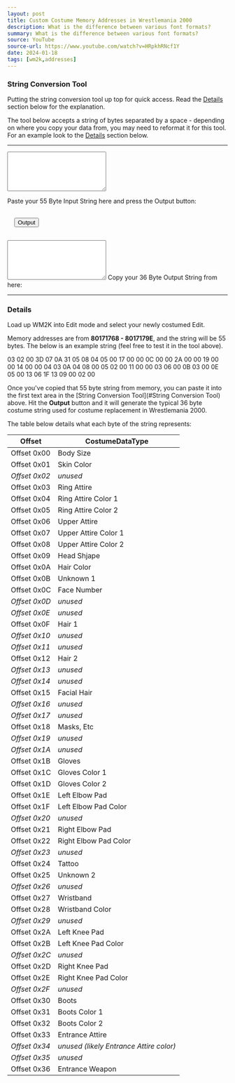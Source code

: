 ```yaml
---
layout: post
title: Custom Costume Memory Addresses in Wrestlemania 2000
description: What is the difference between various font formats?
summary: What is the difference between various font formats?
source: YouTube
source-url: https://www.youtube.com/watch?v=HRpkhRNcf1Y
date: 2024-01-18
tags: [wm2k,addresses]
---
```


### <a name="String Conversion Tool"></a> String Conversion Tool

Putting the string conversion tool up top for quick access.  Read the [Details](#Details) section below for the explanation.

The tool below accepts a string of bytes separated by a space - depending on where you copy your data from, you may need to reformat it for this tool.  For an example look to the [Details](#Details) section below.

----

<div class="form-floating w-75 mx-auto d-block">

<textarea class="form-control" style="height: 90px; padding: 1.5rem" id="input"></textarea>
<label for="input">Paste your 55 Byte Input String here and press the Output button:</label>
</div>


<button class="btn btn-primary btn-lg mx-auto d-block" type="button" style="margin: 1rem" onclick="genValue()">Output</button>

<div class="form-floating w-75 mx-auto d-block">
<textarea class="form-control" style="height: 90px; padding: 1.5rem"  id="output"></textarea>
<label for="output">Copy your 36 Byte Output String from here:</label>
</div>

----

### <a name="Details"></a> Details

Load up WM2K into Edit mode and select your newly costumed Edit.

Memory addresses are from **80171768 - 8017179E**, and the string will be 55 bytes.  The below is an example string (feel free to test it in the tool above).


03 02 00 3D 07 0A 31 05 08 04 05 00 17 00 00 0C 00 00 2A 00 00 19 00 00 14 00 00 04 03 0A 04 08 00 05 02 00 11 00 00 03 06 00 0B 03 00 0E 05 00 13 06 1F 13 09 00 02 00


Once you've copied that 55 byte string from memory, you can paste it into the first text area in the [String Conversion Tool](#String Conversion Tool) above.  Hit the **Output** button and it will generate the typical 36 byte costume string used for costume replacement in Wrestlemania 2000.

The table below details what each byte of the string represents:

| Offset      | CostumeDataType |
| ----------- | --------------- |
| Offset 0x00 | Body Size |
| Offset 0x01 | Skin Color |
| *Offset 0x02* | *unused* |
| Offset 0x03 | Ring Attire |
| Offset 0x04 | Ring Attire Color 1 |
| Offset 0x05 | Ring Attire Color 2 |
| Offset 0x06 | Upper Attire |
| Offset 0x07 | Upper Attire Color 1 |
| Offset 0x08 | Upper Attire Color 2 |
| Offset 0x09 | Head Shjape |
| Offset 0x0A | Hair Color |
| Offset 0x0B | Unknown 1 |
| Offset 0x0C | Face Number |
| *Offset 0x0D* | *unused* |
| *Offset 0x0E* | *unused* |
| Offset 0x0F | Hair 1 |
| *Offset 0x10* | *unused* |
| *Offset 0x11* | *unused* |
| Offset 0x12 | Hair 2 |
| *Offset 0x13* | *unused* |
| *Offset 0x14* | *unused* |
| Offset 0x15 | Facial Hair |
| *Offset 0x16* | *unused* |
| *Offset 0x17* | *unused* |
| Offset 0x18 | Masks, Etc |
| *Offset 0x19* | *unused* |
| *Offset 0x1A* | *unused* |
| Offset 0x1B | Gloves |
| Offset 0x1C | Gloves Color 1 |
| Offset 0x1D | Gloves Color 2 |
| Offset 0x1E | Left Elbow Pad |
| Offset 0x1F | Left Elbow Pad Color |
| *Offset 0x20* | *unused* |
| Offset 0x21 | Right Elbow Pad |
| Offset 0x22 | Right Elbow Pad Color |
| *Offset 0x23* | *unused* |
| Offset 0x24 | Tattoo |
| Offset 0x25 | Unknown 2 |
| *Offset 0x26* | *unused* |
| Offset 0x27 | Wristband |
| Offset 0x28 | Wristband Color |
| *Offset 0x29* | *unused* |
| Offset 0x2A | Left Knee Pad |
| Offset 0x2B | Left Knee Pad Color |
| *Offset 0x2C* | *unused* |
| Offset 0x2D | Right Knee Pad |
| Offset 0x2E | Right Knee Pad Color |
| *Offset 0x2F* | *unused* |
| Offset 0x30 | Boots |
| Offset 0x31 | Boots Color 1 |
| Offset 0x32 | Boots Color 2 |
| Offset 0x33 | Entrance Attire |
| *Offset 0x34* | *unused (likely Entrance Attire color)* |
| *Offset 0x35* | *unused* |
| Offset 0x36 | Entrance Weapon |

<script>
		function genValue() {
			var input = document.getElementById("input").value;
			const iArray = input.split(" ");
			document.getElementById("output").value = iArray[9] + " " + iArray[10] + " " + iArray[11] + " " + iArray[12] + " " + iArray[15] + " " + iArray[18] + " " + iArray[21] + " " + iArray[24] + " " + iArray[0] + " " + iArray[1] + " " + iArray[3] + " " + iArray[4] + " " + iArray[5] + " " + iArray[6] + " " + iArray[7] + " " + iArray[8] + " " + iArray[27] + " " + iArray[28] + " " + iArray[29] + " " + iArray[36] + " " + iArray[37] + " " + iArray[39] + " " + iArray[40] + " " + iArray[30] + " " + iArray[31] + " " + iArray[33] + " " + iArray[34] + " " + iArray[42] + " " + iArray[43] + " " + iArray[45] + " " + iArray[46] + " " + iArray[48] + " " + iArray[49] + " " + iArray[50] + " " + iArray[51] + " " + iArray[54];
		}
</script>
